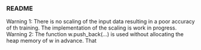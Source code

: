 ### README
Warning 1: There is no scaling of the input data resulting in a poor accuracy of th training. The implementation of the scaling is work in progress.
Warning 2: The function w.push_back(...) is used without allocating the heap memory of w in advance. That 
